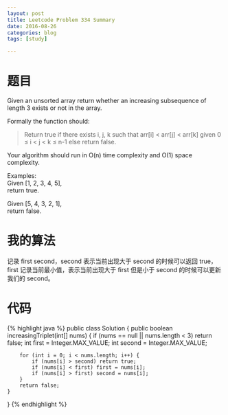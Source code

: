 ```yaml
---
layout: post
title: Leetcode Problem 334 Summary
date: 2016-08-26
categories: blog
tags: [study]

---
```


# 题目

Given an unsorted array return whether an increasing subsequence of length 3 exists or not in the array.

Formally the function should:

>Return true if there exists i, j, k 
such that arr[i] < arr[j] < arr[k] given 0 ≤ i < j < k ≤ n-1 else return false.

Your algorithm should run in O(n) time complexity and O(1) space complexity.

Examples:  
Given [1, 2, 3, 4, 5],  
return true.

Given [5, 4, 3, 2, 1],  
return false.

# 我的算法

记录 first second，second 表示当前出现大于 second 的时候可以返回 true，first 记录当前最小值，表示当前出现大于 first 但是小于 second 的时候可以更新我们的 second。

# 代码

{% highlight java %}
public class Solution {
    public boolean increasingTriplet(int[] nums) {
        if (nums == null || nums.length < 3) return false;
        int first = Integer.MAX_VALUE;
        int second = Integer.MAX_VALUE;

        for (int i = 0; i < nums.length; i++) {
            if (nums[i] > second) return true;
            if (nums[i] < first) first = nums[i];
            if (nums[i] > first) second = nums[i];
        }
        return false;
    }
}
{% endhighlight %}